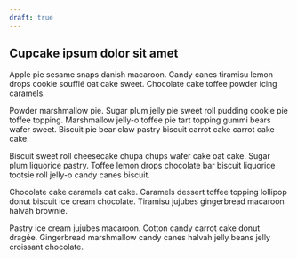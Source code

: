```yaml
---
draft: true
---
```

## Cupcake ipsum dolor sit amet

Apple pie sesame snaps danish macaroon. Candy canes tiramisu lemon drops cookie soufflé oat cake sweet. Chocolate cake toffee powder icing caramels.

Powder marshmallow pie. Sugar plum jelly pie sweet roll pudding cookie pie toffee topping. Marshmallow jelly-o toffee pie tart topping gummi bears wafer sweet. Biscuit pie bear claw pastry biscuit carrot cake carrot cake cake.

Biscuit sweet roll cheesecake chupa chups wafer cake oat cake. Sugar plum liquorice pastry. Toffee lemon drops chocolate bar biscuit liquorice tootsie roll jelly-o candy canes biscuit.

Chocolate cake caramels oat cake. Caramels dessert toffee topping lollipop donut biscuit ice cream chocolate. Tiramisu jujubes gingerbread macaroon halvah brownie.

Pastry ice cream jujubes macaroon. Cotton candy carrot cake donut dragée. Gingerbread marshmallow candy canes halvah jelly beans jelly croissant chocolate.

